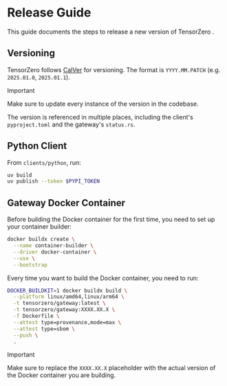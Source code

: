 # Release Guide

This guide documents the steps to release a new version of TensorZero .

## Versioning

TensorZero follows [CalVer](https://calver.org/) for versioning.
The format is `YYYY.MM.PATCH` (e.g. `2025.01.0`, `2025.01.1`).

> [!IMPORTANT]
> Make sure to update every instance of the version in the codebase.
>
> The version is referenced in multiple places, including the client's `pyproject.toml` and the gateway's `status.rs`.

## Python Client

From `clients/python`, run:

```bash
uv build
uv publish --token $PYPI_TOKEN
```

## Gateway Docker Container

Before building the Docker container for the first time, you need to set up your container builder:

```bash
docker buildx create \
  --name container-builder \
  --driver docker-container \
  --use \
  --bootstrap
```

Every time you want to build the Docker container, you need to run:

```bash
DOCKER_BUILDKIT=1 docker buildx build \
  --platform linux/amd64,linux/arm64 \
  -t tensorzero/gateway:latest \
  -t tensorzero/gateway:XXXX.XX.X \
  -f Dockerfile \
  --attest type=provenance,mode=max \
  --attest type=sbom \
  --push \
  .
```

> [!IMPORTANT]
> Make sure to replace the `XXXX.XX.X` placeholder with the actual version of the Docker container you are building.
